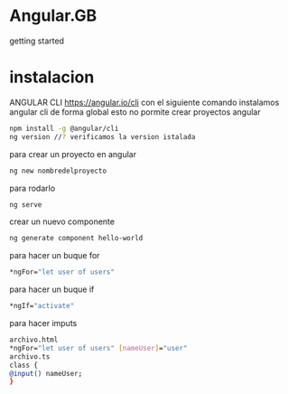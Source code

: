# Angular.__GB__
getting started
# instalacion
ANGULAR CLI https://angular.io/cli
con el siguiente comando instalamos angular cli de forma global esto no pormite crear proyectos angular
```bash
npm install -g @angular/cli 
ng version //? verificamos la version istalada
```
para crear un proyecto en angular
```bash
ng new nombredelproyecto
```
para rodarlo
```bash
ng serve
```
crear un nuevo componente 
```bash
ng generate component hello-world
```
para hacer un buque for
```bash
*ngFor="let user of users"
```
para hacer un buque if
```bash
*ngIf="activate"
```
para hacer imputs
```bash
archivo.html
*ngFor="let user of users" [nameUser]="user"
archivo.ts
class {
@input() nameUser;
}
```
